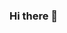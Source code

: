 ### Hi there 👋

<!--
**kelvincer/kelvincer** is a ✨ _special_ ✨ repository because its `README.md` (this file) appears on your GitHub profile.

Actually I am Android Developer in Peru working at a bank.

Here are some ideas to get you started:

- 🔭 I’m currently working on ...
- 🌱 I’m currently learning ...
- 👯 I’m looking to collaborate on ...
- 🤔 I’m looking for help with ...
- 💬 Ask me about ...
- 📫 How to reach me: ...
- 😄 Pronouns: ...
- ⚡ Fun fact: ...
-->
